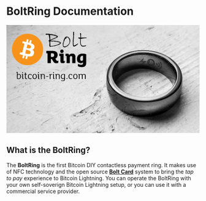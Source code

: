 # BoltRing Documentation

![BoltRing Hero](images/bolt-ring-hero.jpg)

## What is the BoltRing?

The **BoltRing** is the first Bitcoin DIY contactless payment ring. It makes use of NFC technology
and the open source **[Bolt Card](https://www.boltcard.org/)** system to bring the *tap to pay*
experience to Bitcoin Lightning. You can operate the BoltRing with your own self-soverign Bitcoin
Lightning setup, or you can use it with a commercial service provider.
